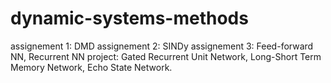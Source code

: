 # dynamic-systems-methods
assignement 1: DMD
assignement 2: SINDy 
assignement 3: Feed-forward NN,  Recurrent NN 
project: Gated Recurrent Unit Network, Long-Short Term Memory Network, Echo State Network.
